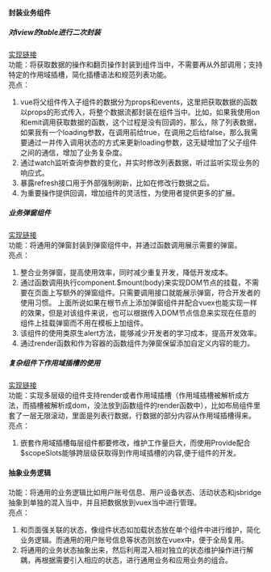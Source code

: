 #### 封装业务组件

##### 对iview的table进行二次封装
[实现链接](https://github.com/Zenas-He/aboutJS/blob/master/iview%E7%9A%84table%E7%BB%84%E4%BB%B6%E5%8C%85%E8%A3%85.md)  
功能：将获取数据的操作和翻页操作封装到组件当中，不需要再从外部调用；支持特定的作用域插槽，简化插槽语法和规范列表功能。  
亮点：
1. vue将父组件传入子组件的数据分为props和events，这里把获取数据的函数以props的形式传入，将整个数据流都封装在组件当中。比如，如果我使用on和emit调用获取数据的函数，这个过程是没有回调的，那么，除了列表数据，如果我有一个loading参数，在调用前给true，在调用之后给false，那么我需要通过一并传入调用状态的方式来更新loading参数，这无疑增加了父子组件之间的通信，增加了业务复杂度。
2. 通过watch监听查询参数的变化，并实时修改列表数据，听过监听实现业务的响应式。
3. 暴露refresh接口用于外部强制刷新，比如在修改行数据之后。
4. 为重要操作提供回调，增加组件的灵活性，为使用者提供更多的扩展。

##### 业务弹窗组件
[实现链接](https://github.com/Zenas-He/aboutJS/blob/master/Toast%E4%B8%9A%E5%8A%A1%E7%BB%84%E4%BB%B6.md)  
功能：将通用的弹窗封装到弹窗组件中，并通过函数调用展示需要的弹窗。  
亮点：
1. 整合业务弹窗，提高使用效率，同时减少重复开发，降低开发成本。
2. 通过函数调用执行component.$mount(body)来实现DOM节点的挂载，不需要在页面上写额外的弹窗组件。只需要调用接口就能展示弹窗，符合开发者的使用习惯。
上面所说如果在根节点上添加弹窗组件并配合vuex也能实现一样的效果，但是对该组件来说，也可以根据传入DOM节点信息来实现在任意的组件上挂载弹窗而不用在模板上加组件。
3. 该组件的使用类原生alert方法，能够减少开发者的学习成本，提高开发效率。
4. 通过render函数和作为容器的函数组件为弹窗保留添加自定义内容的能力。

##### 复杂组件下作用域插槽的使用
[实现链接](https://github.com/Zenas-He/aboutJS/blob/master/Vue%E5%9C%A8%E5%A4%8D%E6%9D%82%E7%BB%84%E4%BB%B6%E4%B8%8B%E4%BD%9C%E7%94%A8%E5%9F%9F%E6%8F%92%E6%A7%BD%E7%9A%84%E4%BD%BF%E7%94%A8.md)  
功能：实现多层级的组件支持render或者作用域插槽（作用域插槽被解析成方法，而插槽被解析成dom，没法放到函数组件的render函数中），比如布局组件里套了一层无限滚动，里面是列表行数据，行数据的部分内容从作用域插槽得来。  
亮点：
1. 嵌套作用域插槽每层组件都要修改，维护工作量巨大，而使用Provide配合$scopeSlots能够跨层级获取得到作用域插槽的内容,便于组件的开发。

#### 抽象业务逻辑
功能：将通用的业务逻辑比如用户账号信息、用户设备状态、活动状态和jsbridge抽象到单独的混入当中，并且把数据放到vuex当中进行管理。  
亮点：
1. 和页面强关联的状态，像组件状态如加载状态放在单个组件中进行维护，简化业务逻辑。而通用的用户账号信息等状态则放在vuex中，便于全局复用。
2. 将通用的业务状态抽象出来，然后利用混入相对独立的状态维护操作进行解耦，再根据需要引入相应的状态，进行通用业务和应用业务的组合。
